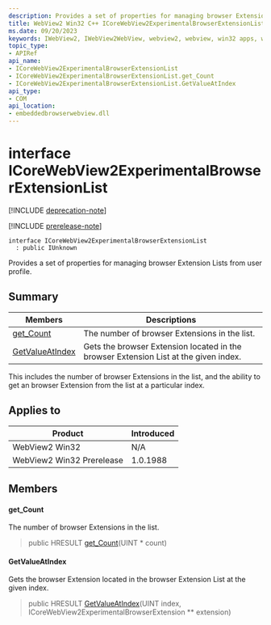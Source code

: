 ```yaml
---
description: Provides a set of properties for managing browser Extension Lists from user profile.
title: WebView2 Win32 C++ ICoreWebView2ExperimentalBrowserExtensionList
ms.date: 09/20/2023
keywords: IWebView2, IWebView2WebView, webview2, webview, win32 apps, win32, edge, ICoreWebView2, ICoreWebView2Controller, browser control, edge html, ICoreWebView2ExperimentalBrowserExtensionList
topic_type: 
- APIRef
api_name:
- ICoreWebView2ExperimentalBrowserExtensionList
- ICoreWebView2ExperimentalBrowserExtensionList.get_Count
- ICoreWebView2ExperimentalBrowserExtensionList.GetValueAtIndex
api_type:
- COM
api_location:
- embeddedbrowserwebview.dll
---
```


# interface ICoreWebView2ExperimentalBrowserExtensionList

[!INCLUDE [deprecation-note](../includes/deprecation-note.md)]

[!INCLUDE [prerelease-note](../includes/prerelease-note.md)]

```
interface ICoreWebView2ExperimentalBrowserExtensionList
  : public IUnknown
```

Provides a set of properties for managing browser Extension Lists from user profile.

## Summary

 Members                        | Descriptions
--------------------------------|---------------------------------------------
[get_Count](#get_count) | The number of browser Extensions in the list.
[GetValueAtIndex](#getvalueatindex) | Gets the browser Extension located in the browser Extension List at the given index.

This includes the number of browser Extensions in the list, and the ability to get an browser Extension from the list at a particular index.

## Applies to

Product                         | Introduced
--------------------------------|---------------------------------------------
WebView2 Win32            |    N/A
WebView2 Win32 Prerelease |    1.0.1988

## Members

#### get_Count

The number of browser Extensions in the list.

> public HRESULT [get_Count](#get_count)(UINT * count)

#### GetValueAtIndex

Gets the browser Extension located in the browser Extension List at the given index.

> public HRESULT [GetValueAtIndex](#getvalueatindex)(UINT index, ICoreWebView2ExperimentalBrowserExtension ** extension)

